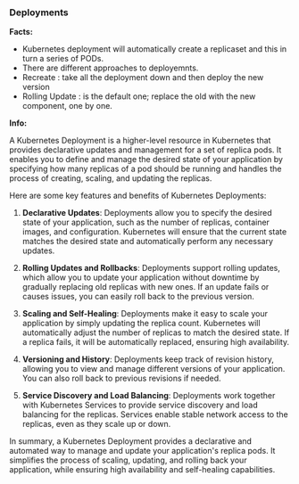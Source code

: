 ### Deployments

**Facts:**

- Kubernetes deployment will automatically create a replicaset and this in turn a series of PODs.
- There are different approaches to deployemnts.
- Recreate : take all the deployment down and then deploy the new version
- Rolling Update : is the default one; replace the old with the new component, one by one.

**Info:**

A Kubernetes Deployment is a higher-level resource in Kubernetes that provides declarative updates and management for a set of replica pods. It enables you to define and manage the desired state of your application by specifying how many replicas of a pod should be running and handles the process of creating, scaling, and updating the replicas.

Here are some key features and benefits of Kubernetes Deployments:

1. **Declarative Updates**: Deployments allow you to specify the desired state of your application, such as the number of replicas, container images, and configuration. Kubernetes will ensure that the current state matches the desired state and automatically perform any necessary updates.

2. **Rolling Updates and Rollbacks**: Deployments support rolling updates, which allow you to update your application without downtime by gradually replacing old replicas with new ones. If an update fails or causes issues, you can easily roll back to the previous version.

3. **Scaling and Self-Healing**: Deployments make it easy to scale your application by simply updating the replica count. Kubernetes will automatically adjust the number of replicas to match the desired state. If a replica fails, it will be automatically replaced, ensuring high availability.

4. **Versioning and History**: Deployments keep track of revision history, allowing you to view and manage different versions of your application. You can also roll back to previous revisions if needed.

5. **Service Discovery and Load Balancing**: Deployments work together with Kubernetes Services to provide service discovery and load balancing for the replicas. Services enable stable network access to the replicas, even as they scale up or down.

In summary, a Kubernetes Deployment provides a declarative and automated way to manage and update your application's replica pods. It simplifies the process of scaling, updating, and rolling back your application, while ensuring high availability and self-healing capabilities.
